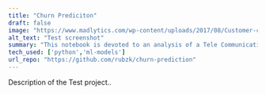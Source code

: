 ```yaml
---
title: "Churn Prediciton"
draft: false
image: "https://www.madlytics.com/wp-content/uploads/2017/08/Customer-churn-1.png?x54336"
alt_text: "Test screenshot"
summary: "This notebook is devoted to an analysis of a Tele Communication company data set and to test different models to predict whether the customer churn or not."
tech_used: ['python','ml-models']
url_repo: "https://github.com/rubzk/churn-prediction"
---
```


Description of the Test project..
